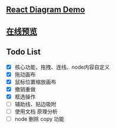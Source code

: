 ## [React Diagram Demo](https://github.com/huangjincq/react-diagram-demo)

## [在线预览](https://huangjincq.github.io/react-diagram-demo)

## Todo List

- [x] 核心功能，拖拽、连线、node内容自定义
- [x] 拖动画布
- [x] 鼠标位置缩放画布
- [x] 撤销重做
- [x] 框选操作
- [ ] 辅助线、贴边吸附
- [ ] 使用文档 原理分析
- [ ] node 删除 copy 功能
